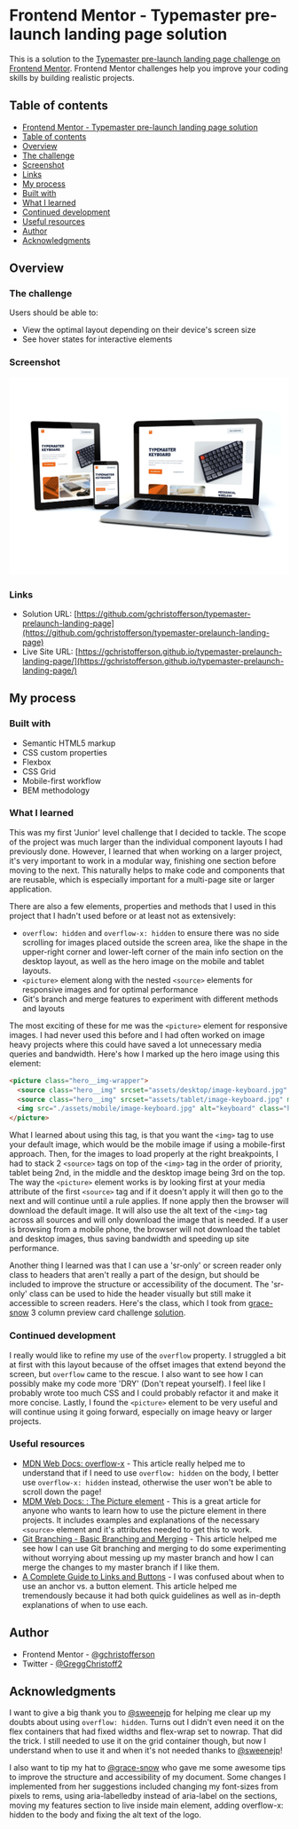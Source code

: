 # Frontend Mentor - Typemaster pre-launch landing page solution

This is a solution to the [Typemaster pre-launch landing page challenge on Frontend Mentor](). Frontend Mentor challenges help you improve your coding skills by building realistic projects.

## Table of contents

- [Frontend Mentor - Typemaster pre-launch landing page solution](#frontend-mentor---typemaster-pre-launch-landing-page-solution)
- [Table of contents](#table-of-contents)
- [Overview](#overview)
- [The challenge](#the-challenge)
- [Screenshot](#screenshot)
- [Links](#links)
- [My process](#my-process)
- [Built with](#built-with)
- [What I learned](#what-i-learned)
- [Continued development](#continued-development)
- [Useful resources](#useful-resources)
- [Author](#author)
- [Acknowledgments](#acknowledgments)
 

## Overview

### The challenge

Users should be able to:

- View the optimal layout depending on their device's screen size
- See hover states for interactive elements

### Screenshot

![](./assets/shared/screenshot.jpg)


### Links

- Solution URL: [https://github.com/gchristofferson/typemaster-prelaunch-landing-page](https://github.com/gchristofferson/typemaster-prelaunch-landing-page)
- Live Site URL: [https://gchristofferson.github.io/typemaster-prelaunch-landing-page/](https://gchristofferson.github.io/typemaster-prelaunch-landing-page/)

## My process

### Built with

- Semantic HTML5 markup
- CSS custom properties
- Flexbox
- CSS Grid
- Mobile-first workflow
- BEM methodology


### What I learned

This was my first 'Junior' level challenge that I decided to tackle.  The scope of the project was much larger than the individual component layouts I had previously done. However, I learned that when working on a larger project, it's very important to work in a modular way, finishing one section before moving to the next.  This naturally helps to make code and components that are reusable, which is especially important for a multi-page site or larger application.  

There are also a few elements, properties and methods that I used in this project that I hadn't used before or at least not as extensively:
- `overflow: hidden` and `overflow-x: hidden` to ensure there was no side scrolling for images placed outside the screen area, like the shape in the upper-right corner and lower-left corner of the main info section on the desktop layout, as well as the hero image on the mobile and tablet layouts.
- `<picture>` element along with the nested `<source>` elements for responsive images and for optimal performance
- Git's branch and merge features to experiment with different methods and layouts

The most exciting of these for me was the `<picture>` element for responsive images.  I had never used this before and I had often worked on image heavy projects where this could have saved a lot unnecessary media queries and bandwidth.  Here's how I marked up the hero image using this element:

```html
<picture class="hero__img-wrapper">
  <source class="hero__img" srcset="assets/desktop/image-keyboard.jpg" media="(min-width: 1200px)">
  <source class="hero__img" srcset="assets/tablet/image-keyboard.jpg" media="(min-width: 535px)">
  <img src="./assets/mobile/image-keyboard.jpg" alt="keyboard" class="hero__img">
</picture>
```
What I learned about using this tag, is that you want the `<img>` tag to use your default image, which would be the mobile image if using a mobile-first approach.  Then, for the images to load properly at the right breakpoints, I had to stack 2 `<source>` tags on top of the `<img>` tag in the order of priority, tablet being 2nd, in the middle and the desktop image being 3rd on the top.  The way the `<picture>` element works is by looking first at your media attribute of the first `<source>` tag and if it doesn't apply it will then go to the next and will continue until a rule applies. If none apply then the browser will download the default image.  It will also use the alt text of the `<img>` tag across all sources and will only download the image that is needed.  If a user is browsing from a mobile phone, the browser will not download the tablet and desktop images, thus saving bandwidth and speeding up site performance.

Another thing I learned was that I can use a 'sr-only' or screen reader only class to headers that aren't really a part of the design, but should be included to improve the structure or accessibility of the document. The 'sr-only' class can be used to hide the header visually but still make it accessible to screen readers.  Here's the class, which I took from [grace-snow](https://github.com/grace-snow) 3 column preview card challenge [solution](https://github.com/grace-snow/fmentor-3-column-preview-card/blob/master/styles/styles.css).

### Continued development

I really would like to refine my use of the `overflow` property.  I struggled a bit at first with this layout because of the offset images that extend beyond the screen, but `overflow` came to the rescue.  I also want to see how I can possibly make my code more 'DRY' (Don't repeat yourself).  I feel like I probably wrote too much CSS and I could probably refactor it and make it more concise.  Lastly, I found the `<picture>` element to be very useful and will continue using it going forward, especially on image heavy or larger projects.

### Useful resources

- [MDN Web Docs: overflow-x](https://developer.mozilla.org/en-US/docs/Web/CSS/overflow-x) - This article really helped me to understand that if I need to use `overflow: hidden` on the body, I better use `overflow-x: hidden` instead, otherwise the user won't be able to scroll down the page! 
- [MDM Web Docs: <picture>: The Picture element](https://developer.mozilla.org/en-US/docs/Web/HTML/Element/picture) - This is a great article for anyone who wants to learn how to use the picture element in there projects.  It includes examples and explanations of the necessary `<source>` element and it's attributes needed to get this to work.
- [Git Branching - Basic Branching and Merging](https://git-scm.com/book/en/v2/Git-Branching-Basic-Branching-and-Merging) - This article helped me see how I can use Git branching and merging to do some experimenting without worrying about messing up my master branch and how I can merge the changes to my master branch if I like them. 
- [A Complete Guide to Links and Buttons](https://css-tricks.com/a-complete-guide-to-links-and-buttons/) - I was confused about when to use an anchor vs. a button element.  This article helped me tremendously because it had both quick guidelines as well as in-depth explanations of when to use each.  

## Author

- Frontend Mentor - [@gchristofferson](https://www.frontendmentor.io/profile/gchristofferson)
- Twitter - [@GreggChristoff2](https://twitter.com/GreggChristoff2)

## Acknowledgments

I want to give a big thank you to [@sweenejp](https://www.frontendmentor.io/profile/sweenejp) for helping me clear up my doubts about using `overflow: hidden`.  Turns out I didn't even need it on the flex containers that had fixed widths and flex-wrap set to nowrap.  That did the trick. I still needed to use it on the grid container though, but now I understand when to use it and when it's not needed thanks to [@sweenejp](https://www.frontendmentor.io/profile/sweenejp)!

I also want to tip my hat to [@grace-snow](https://www.frontendmentor.io/profile/grace-snow) who gave me some awesome tips to improve the structure and accessibility of my document.  Some changes I implemented from her suggestions included changing my font-sizes from pixels to rems, using aria-labelledby instead of aria-label on the sections, moving my features section to live inside main element, adding overflow-x: hidden to the body and fixing the alt text of the logo.


